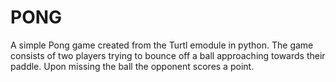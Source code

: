 # PONG

A simple Pong game created from the Turtl emodule in python. The game consists of two players trying to bounce off a ball approaching towards their paddle. Upon missing the ball the opponent scores a point.
